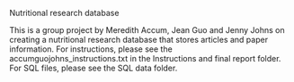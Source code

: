 Nutritional research database

This is a group project by Meredith Accum, Jean Guo and Jenny Johns on creating a nutritional research database that stores articles and paper information. For instructions, please see the accumguojohns_instructions.txt in the Instructions and final report folder. For SQL files, please see the SQL data folder. 
